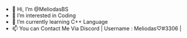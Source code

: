 - 👋 Hi, I’m @MeliodasBS
- 👀 I’m interested in Coding
- 🌱 I’m currently learning C++ Language 
- 📫 You can Contact Me Via Discord | Username : Meliodas♡#3306 | 
